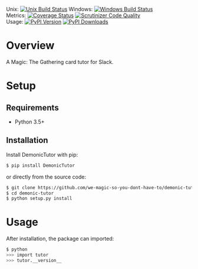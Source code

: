 Unix: [![Unix Build Status](https://img.shields.io/travis/KyleChamberlin/demonic-tutor/master.svg)](https://travis-ci.org/KyleChamberlin/demonic-tutor) Windows: [![Windows Build Status](https://img.shields.io/appveyor/ci/KyleChamberlin/demonic-tutor/master.svg)](https://ci.appveyor.com/project/KyleChamberlin/demonic-tutor)<br>Metrics: [![Coverage Status](https://img.shields.io/coveralls/KyleChamberlin/demonic-tutor/master.svg)](https://coveralls.io/r/KyleChamberlin/demonic-tutor) [![Scrutinizer Code Quality](https://img.shields.io/scrutinizer/g/KyleChamberlin/demonic-tutor.svg)](https://scrutinizer-ci.com/g/KyleChamberlin/demonic-tutor/?branch=master)<br>Usage: [![PyPI Version](https://img.shields.io/pypi/v/DemonicTutor.svg)](https://pypi.python.org/pypi/DemonicTutor) [![PyPI Downloads](https://img.shields.io/pypi/dm/DemonicTutor.svg)](https://pypi.python.org/pypi/DemonicTutor)

# Overview

A Magic: The Gathering card tutor for Slack.

# Setup

## Requirements

* Python 3.5+

## Installation

Install DemonicTutor with pip:

```sh
$ pip install DemonicTutor
```

or directly from the source code:

```sh
$ git clone https://github.com/we-magic-so-you-dont-have-to/demonic-tutor.git
$ cd demonic-tutor
$ python setup.py install
```

# Usage

After installation, the package can imported:

```sh
$ python
>>> import tutor
>>> tutor.__version__
```
